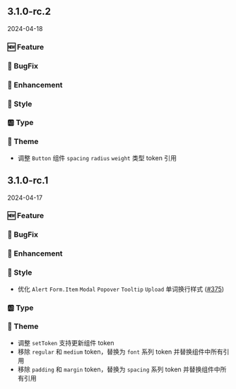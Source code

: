 ## 3.1.0-rc.2
2024-04-18

### 🆕 Feature

### 🐞 BugFix


### 💎 Enhancement

### 💅 Style

### 🆎 Type

### 🎨 Theme

- 调整 `Button` 组件 `spacing` `radius` `weight` 类型 token 引用

## 3.1.0-rc.1
2024-04-17

### 🆕 Feature

### 🐞 BugFix


### 💎 Enhancement

### 💅 Style
- 优化 `Alert` `Form.Item` `Modal` `Popover` `Tooltip` `Upload` 单词换行样式 ([#375](https://github.com/sheinsight/shineout-next/pull/375))

### 🆎 Type

### 🎨 Theme

- 调整 `setToken` 支持更新组件 token
- 移除 `regular` 和 `medium` token，替换为 `font` 系列 token 并替换组件中所有引用
- 移除 `padding` 和 `margin` token，替换为 `spacing` 系列 token 并替换组件中所有引用
